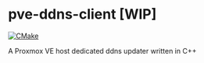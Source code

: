 # pve-ddns-client [WIP]
[![CMake](https://github.com/wzkres/pve-ddns-client/actions/workflows/cmake.yml/badge.svg)](https://github.com/wzkres/pve-ddns-client/actions/workflows/cmake.yml)

A Proxmox VE host dedicated ddns updater written in C++
